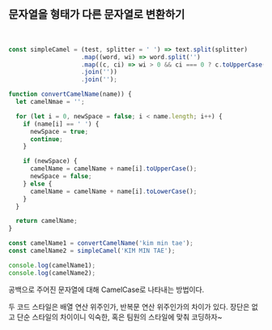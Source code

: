 ## 문자열을 형태가 다른 문자열로 변환하기

<br>

```js
const simpleCamel = (test, splitter = ' ') => text.split(splitter)
                    .map((word, wi) => word.split('')
                    .map((c, ci) => wi > 0 && ci === 0 ? c.toUpperCase() : c.toLowerCase())
                    .join(''))
                    .join('');

function convertCamelName(name)) {
  let camelNmae = '';

  for (let i = 0, newSpace = false; i < name.length; i++) {
    if (name[i] == ' ') {
      newSpace = true;
      continue;
    }

    if (newSpace) {
      camelName = camelName + name[i].toUpperCase();
      newSpace = false;
    } else {
      camelName = camelName + name[i].toLowerCase();
    }
  }

  return camelName;
}

const camelName1 = convertCamelName('kim min tae');
const camelName2 = simpleCamel('KIM MIN TAE');

console.log(camelName1);
console.log(camelName2);
```

공백으로 주어진 문자열에 대해 CamelCase로 나타내는 방법이다.

두 코드 스타일은 배열 연산 위주인가, 반복문 연산 위주인가의 차이가 있다. 장단은 없고 단순 스타일의 차이이니 익숙한, 혹은 팀원의 스타일에 맞춰 코딩하자~
